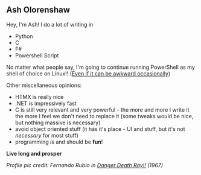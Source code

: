 ## Ash Olorenshaw

Hey, I'm Ash! I do a lot of writing in

- Python
- C
- F#
- Powershell Script

No matter what people say, I'm going to continue running PowerShell as my shell of choice on Linux!! ([Even if it can be awkward occasionally](https://github.com/nvm-sh/nvm/issues/3270))

Other miscellaneous opinions:
- HTMX is really nice
- .NET is impressively fast
- C is still very relevant and very powerful - the more and more I write it the more I feel we don't need to replace it (some tweaks would be nice, but nothing massive is necessary)
- avoid object oriented stuff (it has it's place - UI and stuff, but it's not *necessary* for most stuff)
- programming *is* and should be **fun**!


**Live long and prosper**


*Profile pic credit: Fernando Rubio in [Danger Death Ray!!](https://www.imdb.com/title/tt0062035/) (1967)*
